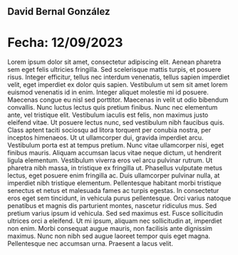 ## David Bernal González
# Fecha: 12/09/2023
Lorem ipsum dolor sit amet, consectetur adipiscing elit. Aenean pharetra sem eget felis ultricies fringilla. Sed scelerisque mattis turpis, et posuere risus. Integer efficitur, tellus nec interdum venenatis,
tellus sapien imperdiet velit, eget imperdiet ex dolor quis sapien. Vestibulum ut sem sit amet lorem euismod venenatis id in enim. Integer aliquet molestie mi id posuere. Maecenas congue eu nisl sed porttitor.
Maecenas in velit ut odio bibendum convallis. Nunc luctus lectus quis pretium finibus.
Nunc nec elementum ante, vel tristique elit. Vestibulum iaculis est felis, non maximus justo eleifend vitae. Ut posuere lectus nunc, sed vestibulum nibh faucibus quis.
Class aptent taciti sociosqu ad litora torquent per conubia nostra, per inceptos himenaeos. Ut ut ullamcorper dui, gravida imperdiet arcu. Vestibulum porta est at tempus pretium. Nunc vitae ullamcorper nisi,
eget finibus mauris. Aliquam accumsan lacus vitae neque dictum, ut hendrerit ligula elementum.
Vestibulum viverra eros vel arcu pulvinar rutrum. Ut pharetra nibh massa, in tristique ex fringilla ut. Phasellus vulputate metus lectus, eget posuere enim fringilla ac. Duis ullamcorper pulvinar nulla, 
at imperdiet nibh tristique elementum. Pellentesque habitant morbi tristique senectus et netus et malesuada fames ac turpis egestas. In consectetur eros eget sem tincidunt, in vehicula purus pellentesque. 
Orci varius natoque penatibus et magnis dis parturient montes, nascetur ridiculus mus. Sed pretium varius ipsum id vehicula. Sed sed maximus est. Fusce sollicitudin ultrices orci a eleifend. Ut mi ipsum, 
aliquam nec sollicitudin at, imperdiet non enim. Morbi consequat augue mauris, non facilisis ante dignissim maximus. Nunc non nibh sed augue laoreet tempor quis eget magna. Pellentesque nec accumsan urna.
Praesent a lacus velit.
